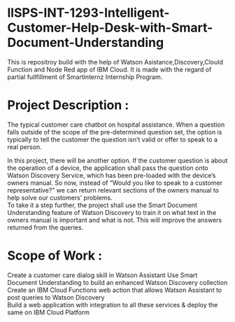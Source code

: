 # llSPS-INT-1293-Intelligent-Customer-Help-Desk-with-Smart-Document-Understanding

This is repositroy build with the help of Watson Asistance,Discovery,Clould Function and Node Red app of IBM Cloud.	
It is made with the regard of partial fullfillment of Smartinternz Internship Program.	

# Project Description :	
The typical customer care chatbot on hospital assistance. When a question falls outside of the scope of the pre-determined question set, the option is typically to tell the customer the question isn’t valid or offer to speak to a real person.	

In this project, there will be another option. If the customer question is about the operation of a device, the application shall pass the question onto Watson Discovery Service, which has been pre-loaded with the device’s owners manual. So now, instead of “Would you like to speak to a customer representative?” we can return relevant sections of the owners manual to help solve our customers’ problems.	
To take it a step further, the project shall use the Smart Document Understanding feature of Watson Discovery to train it on what text in the owners manual is important and what is not. This will improve the answers returned from the queries.	

# Scope of Work	:
Create a customer care dialog skill in Watson Assistant	
Use Smart Document Understanding to build an enhanced Watson Discovery collection	
Create an IBM Cloud Functions web action that allows Watson Assistant to post queries to Watson Discovery	
Build a web application with integration to all these services & deploy the same on IBM Cloud Platform
